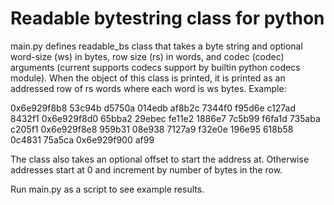 # Readable bytestring class for python

main.py defines readable_bs class that takes a byte string and optional word-size (ws) in bytes, row size (rs) in words, and codec (codec) arguments (current supports codecs support by builtin python codecs module).  When the object of this class is printed, it is printed as an addressed row of rs words where each word is ws bytes.  Example:

0x6e929f8b8 53c94b d5750a 014edb af8b2c 7344f0 f95d6e c127ad 8432f1
0x6e929f8d0 65bba2 29ebec fe11e2 1886e7 7c5b99 f6fa1d 735aba c205f1
0x6e929f8e8 959b31 08e938 7127a9 f32e0e 196e95 618b58 0c4831 75a5ca
0x6e929f900 af99

The class also takes an optional offset to start the address at.  Otherwise addresses start at 0 and increment by number of bytes in the row.

Run main.py as a script to see example results.